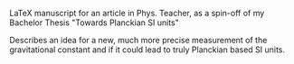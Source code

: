 LaTeX manuscript for an article in Phys. Teacher, as a spin-off of my Bachelor Thesis "Towards Planckian SI units"

Describes an idea for a new, much more precise measurement of the gravitational constant and if it could lead to truly Planckian based SI units.
